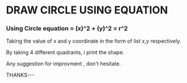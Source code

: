 # DRAW CIRCLE USING EQUATION


### Using Circle equation = (x)^2 + (y)^2 = r^2

Taking the value of x and y coordinate in the form of list x,y respectively.

By taking 4 different quadrants, i print the shape.

Any suggestion for improvment , don't hesitate.

THANKS---